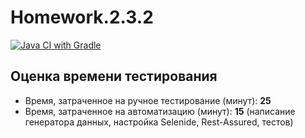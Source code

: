 # Homework.2.3.2

[![Java CI with Gradle](https://github.com/TregubovAV/Homework.2.3.2/actions/workflows/gradle.yml/badge.svg)](https://github.com/TregubovAV/Homework.2.3.2/actions/workflows/gradle.yml)

## Оценка времени тестирования

- Время, затраченное на ручное тестирование (минут): **25**
- Время, затраченное на автоматизацию (минут): **15** (написание генератора данных, настройка Selenide, Rest-Assured, тестов)